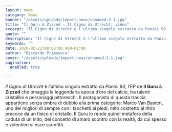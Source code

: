 ```yaml
---
layout: news
category: News
banner: "/assets/uploads/import.news/unnamed-2-1.jpg"
title: "Il Guru & Zizzed – Il Cigno di Utrecht: video"
excerpt: "Il Cigno di Utrecht è l’ultimo singolo estratto da Panini 90, l’EP de Il Guru & Zizzed che omaggia la leggendaria epoca d’oro del calcio, tra talenti cristallini e personaggi pittoreschi. Il protagonista di questa traccia appartiene senza ombra di dubbio alla prima categoria: Marco Van Basten, uno dei migliori di sempre con i tacchetti [&hellip"
quote: ""
description: "Il Cigno di Utrecht è l’ultimo singolo estratto da Panini 90, l’EP de Il Guru & Zizzed che omaggia la leggendaria epoca d’oro del calcio, tra talenti cristallini e personaggi pittoreschi. Il protagonista di questa traccia appartiene senza ombra di dubbio alla prima categoria: Marco Van Basten, uno dei migliori di sempre con i tacchetti [&hellip"
keywords: ""
date: 2020-02-22T00:00:00.000+01:00
author: "Riccardo Primavera"
cover: "/assets/uploads/import.news/unnamed-2-1.jpg"
pagination:
  enabled: true

---
```


_Il Cigno di Utrecht_ è l’ultimo singolo estratto da _Panini 90_, l’EP de **Il Guru** & **Zizzed** che omaggia la leggendaria epoca d’oro del calcio, tra talenti cristallini e personaggi pittoreschi. Il protagonista di questa traccia appartiene senza ombra di dubbio alla prima categoria: Marco Van Basten, uno dei migliori di sempre con i tacchetti ai piedi, mito costretto al ritiro precoce da un fisico di cristallo. Il Guru lo rende quindi metafora della caduta di un mito, del concetto di amaro scontro con la realtà, da cui spesso e volentieri si esce sconfitti.